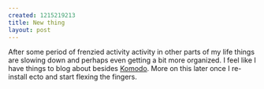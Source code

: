 ```yaml
--- 
created: 1215219213
title: New thing
layout: post
---
```

After some period of frenzied activity activity in other parts of my life things are slowing down and perhaps even getting a bit more organized. I feel like I have things to blog about besides <a href="http://www.openkomodo.com/blogs/jeffg">Komodo</a>. More on this later once I re-install ecto and start flexing the fingers.
